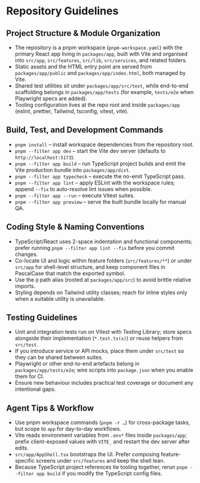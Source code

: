 # Repository Guidelines

## Project Structure & Module Organization
- The repository is a pnpm workspace (`pnpm-workspace.yaml`) with the primary React app living in `packages/app`, built with Vite and organised into `src/app`, `src/features`, `src/lib`, `src/services`, and related folders.
- Static assets and the HTML entry point are served from `packages/app/public` and `packages/app/index.html`, both managed by Vite.
- Shared test utilities sit under `packages/app/src/test`, while end-to-end scaffolding belongs in `packages/app/tests` (for example, `tests/e2e` when Playwright specs are added).
- Tooling configuration lives at the repo root and inside `packages/app` (eslint, prettier, Tailwind, tsconfig, vitest, vite).

## Build, Test, and Development Commands
- `pnpm install` – install workspace dependencies from the repository root.
- `pnpm --filter app dev` – start the Vite dev server (defaults to `http://localhost:5173`).
- `pnpm --filter app build` – run TypeScript project builds and emit the Vite production bundle into `packages/app/dist`.
- `pnpm --filter app typecheck` – execute the no-emit TypeScript pass.
- `pnpm --filter app lint` – apply ESLint with the workspace rules; append `--fix` to auto-resolve lint issues when possible.
- `pnpm --filter app --run` – execute Vitest suites.
- `pnpm --filter app preview` – serve the built bundle locally for manual QA.

## Coding Style & Naming Conventions
- TypeScript/React uses 2-space indentation and functional components; prefer running `pnpm --filter app lint --fix` before you commit changes.
- Co-locate UI and logic within feature folders (`src/features/**`) or under `src/app` for shell-level structure, and keep component files in PascalCase that match the exported symbol.
- Use the `@` path alias (rooted at `packages/app/src`) to avoid brittle relative imports.
- Styling depends on Tailwind utility classes; reach for inline styles only when a suitable utility is unavailable.

## Testing Guidelines
- Unit and integration tests run on Vitest with Testing Library; store specs alongside their implementation (`*.test.ts(x)`) or reuse helpers from `src/test`.
- If you introduce service or API mocks, place them under `src/test` so they can be shared between suites.
- Playwright or other end-to-end artefacts belong in `packages/app/tests/e2e`; wire scripts into `package.json` when you enable them for CI.
- Ensure new behaviour includes practical test coverage or document any intentional gaps.

## Agent Tips & Workflow
- Use pnpm workspace commands (`pnpm -r …`) for cross-package tasks, but scope to `app` for day-to-day workflows.
- Vite reads environment variables from `.env*` files inside `packages/app`; prefix client-exposed values with `VITE_` and restart the dev server after edits.
- `src/app/AppShell.tsx` bootstraps the UI. Prefer composing feature-specific screens under `src/features` and keep the shell lean.
- Because TypeScript project references tie tooling together, rerun `pnpm --filter app build` if you modify the TypeScript config files.
